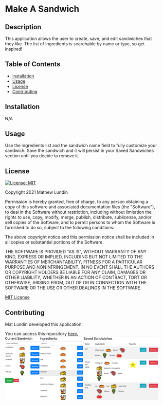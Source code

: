 # Make A Sandwich

## Description
  This application allows the user to create, save, and edit sandwiches that they like. The list of ingredients is searchable by name or type, so get inspired!

## Table of Contents
- [Installation](#installation)
- [Usage](#usage)
- [License](#license)
- [Contributing](#contributing)

## Installation
N/A

## Usage
Use the ingredients list and the sandwich name field to fully customize your sandwich. Save the sandwich and it will persist in your Saved Sandwiches section until you decide to remove it.

## License
  [![License: MIT](https://img.shields.io/badge/License-MIT-yellow.svg)](https://opensource.org/licenses/MIT)

Copyright 2021 Mathew Lundin

Permission is hereby granted, free of charge, to any person obtaining a copy of this software and associated documentation files (the "Software"), to deal in the Software without restriction, including without limitation the rights to use, copy, modify, merge, publish, distribute, sublicense, and/or sell copies of the Software, and to permit persons to whom the Software is furnished to do so, subject to the following conditions:

The above copyright notice and this permission notice shall be included in all copies or substantial portions of the Software.

THE SOFTWARE IS PROVIDED "AS IS", WITHOUT WARRANTY OF ANY KIND, EXPRESS OR IMPLIED, INCLUDING BUT NOT LIMITED TO THE WARRANTIES OF MERCHANTABILITY, FITNESS FOR A PARTICULAR PURPOSE AND NONINFRINGEMENT. IN NO EVENT SHALL THE AUTHORS OR COPYRIGHT HOLDERS BE LIABLE FOR ANY CLAIM, DAMAGES OR OTHER LIABILITY, WHETHER IN AN ACTION OF CONTRACT, TORT OR OTHERWISE, ARISING FROM, OUT OF OR IN CONNECTION WITH THE SOFTWARE OR THE USE OR OTHER DEALINGS IN THE SOFTWARE.

  [MIT License](https://opensource.org/licenses/MIT)
    
## Contributing
Mat Lundin developed this application.

You can access this repository [here.](https://github.com/mat-lundin/makeasandwich)
![screenshot](public/images/MakeASandwich.png)

